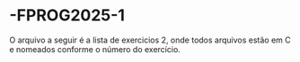 # -FPROG2025-1
O arquivo a seguir é a lista de exercicios 2, onde todos arquivos estão em C e nomeados conforme o número do exercício.